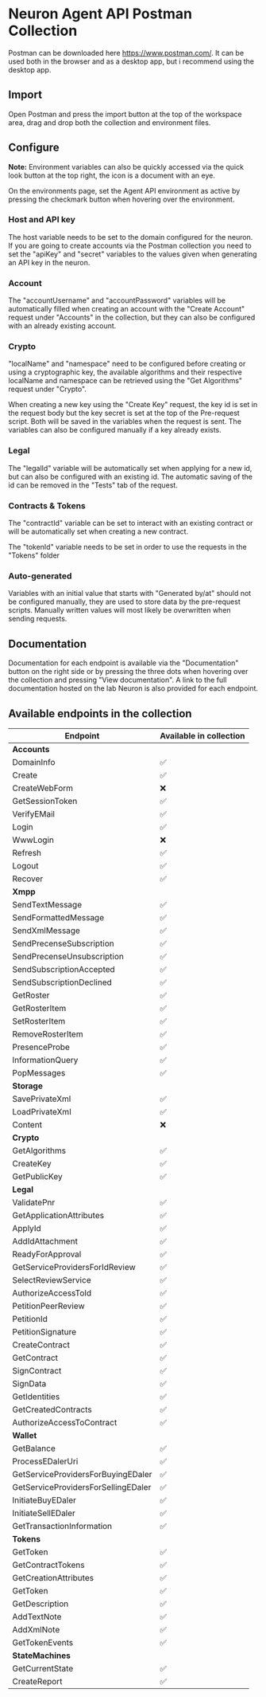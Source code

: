 # Neuron Agent API Postman Collection
Postman can be downloaded here https://www.postman.com/. It can be used both in the browser and as a desktop app, but i recommend using the desktop app.

## Import
Open Postman and press the import button at the top of the workspace area, drag and drop both the collection and environment files.

## Configure
**Note:** Environment variables can also be quickly accessed via the quick look button at the top right, the icon is a document with an eye.

On the environments page, set the Agent API environment as active by pressing the checkmark button when hovering over the environment. 
### Host and API key
The host variable needs to be set to the domain configured for the neuron.
If you are going to create accounts via the Postman collection you need to set the "apiKey" and "secret" variables to the values given when generating an API key in the neuron.

### Account
The "accountUsername" and "accountPassword" variables will be automatically filled when creating an account with the "Create Account" request under "Accounts" in the collection, but they can also be configured with an already existing account.

### Crypto
"localName" and "namespace" need to be configured before creating or using a cryptographic key, the available algorithms and their respective localName and namespace can be retrieved using the "Get Algorithms" request under "Crypto".

When creating a new key using the "Create Key" request, the key id is set in the request body but the key secret is set at the top of the Pre-request script. Both will be saved in the variables when the request is sent. The variables can also be configured manually if a key already exists.

### Legal
The "legalId" variable will be automatically set when applying for a new id, but can also be configured with an existing id. The automatic saving of the id can be removed in the "Tests" tab of the request.
### Contracts & Tokens
The "contractId" variable can be set to interact with an existing contract or will be automatically set when creating a new contract.

The "tokenId" variable needs to be set in order to use the requests in the "Tokens" folder

### Auto-generated
Variables with an initial value that starts with "Generated by/at" should not be configured manually, they are used to store data by the pre-request scripts. Manually written values will most likely be overwritten when sending requests.

## Documentation
Documentation for each endpoint is available via the "Documentation" button on the right side or by pressing the three dots when hovering over the collection and pressing "View documentation". A link to the full documentation hosted on the lab Neuron is also provided for each endpoint.

## Available endpoints in the collection

|Endpoint|Available in collection|
|---|---|
|**Accounts**||
|DomainInfo|:white_check_mark:|
|Create|:white_check_mark:|
|CreateWebForm|:x:|
|GetSessionToken|:white_check_mark:|
|VerifyEMail|:white_check_mark:|
|Login|:white_check_mark:|
|WwwLogin|:x:|
|Refresh|:white_check_mark:|
|Logout|:white_check_mark:|
|Recover|:white_check_mark:|
|**Xmpp**||
|SendTextMessage|:white_check_mark:|
|SendFormattedMessage|:white_check_mark:|
|SendXmlMessage|:white_check_mark:|
|SendPrecenseSubscription|:white_check_mark:|
|SendPrecenseUnsubscription|:white_check_mark:|
|SendSubscriptionAccepted|:white_check_mark:|
|SendSubscriptionDeclined|:white_check_mark:|
|GetRoster|:white_check_mark:|
|GetRosterItem|:white_check_mark:|
|SetRosterItem|:white_check_mark:|
|RemoveRosterItem|:white_check_mark:|
|PresenceProbe|:white_check_mark:|
|InformationQuery|:white_check_mark:|
|PopMessages|:white_check_mark:|
|**Storage**||
|SavePrivateXml|:white_check_mark:|
|LoadPrivateXml|:white_check_mark:|
|Content|:x:|
|**Crypto**||
|GetAlgorithms|:white_check_mark:|
|CreateKey|:white_check_mark:|
|GetPublicKey|:white_check_mark:|
|**Legal**||
|ValidatePnr|:white_check_mark:|
|GetApplicationAttributes|:white_check_mark:|
|ApplyId|:white_check_mark:|
|AddIdAttachment|:white_check_mark:|
|ReadyForApproval|:white_check_mark:|
|GetServiceProvidersForIdReview|:white_check_mark:|
|SelectReviewService|:white_check_mark:|
|AuthorizeAccessToId|:white_check_mark:|
|PetitionPeerReview|:white_check_mark:|
|PetitionId|:white_check_mark:|
|PetitionSignature|:white_check_mark:|
|CreateContract|:white_check_mark:|
|GetContract|:white_check_mark:|
|SignContract|:white_check_mark:|
|SignData|:white_check_mark:|
|GetIdentities|:white_check_mark:|
|GetCreatedContracts|:white_check_mark:|
|AuthorizeAccessToContract|:white_check_mark:|
|**Wallet**||
|GetBalance|:white_check_mark:|
|ProcessEDalerUri|:white_check_mark:|
|GetServiceProvidersForBuyingEDaler|:white_check_mark:|
|GetServiceProvidersForSellingEDaler|:white_check_mark:|
|InitiateBuyEDaler|:white_check_mark:|
|InitiateSellEDaler|:white_check_mark:|
|GetTransactionInformation|:white_check_mark:|
|**Tokens**||
|GetToken|:white_check_mark:|
|GetContractTokens|:white_check_mark:|
|GetCreationAttributes|:white_check_mark:|
|GetToken|:white_check_mark:|
|GetDescription|:white_check_mark:|
|AddTextNote|:white_check_mark:|
|AddXmlNote|:white_check_mark:|
|GetTokenEvents|:white_check_mark:|
|**StateMachines**||
|GetCurrentState|:white_check_mark:|
|CreateReport|:white_check_mark:|
